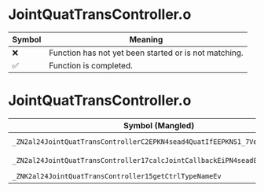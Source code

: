 # JointQuatTransController.o
| Symbol | Meaning 
| ------------- | ------------- 
| :x: | Function has not yet been started or is not matching. 
| :white_check_mark: | Function is completed. 


# JointQuatTransController.o
| Symbol (Mangled) | Symbol (Demangled) | Decompiled? |
| ------------- |  ------------- | ------------- |
| `_ZN2al24JointQuatTransControllerC2EPKN4sead4QuatIfEEPKNS1_7Vector3IfEE` | `al::JointQuatTransController::JointQuatTransController(sead::Quat<float> const*,sead::Vector3<float> const*)` | :white_check_mark: |
| `_ZN2al24JointQuatTransController17calcJointCallbackEiPN4sead8Matrix34IfEE` | `al::JointQuatTransController::calcJointCallback(int,sead::Matrix34<float> *)` | :white_check_mark: |
| `_ZNK2al24JointQuatTransController15getCtrlTypeNameEv` | `al::JointQuatTransController::getCtrlTypeName(void)const` | :white_check_mark: |

